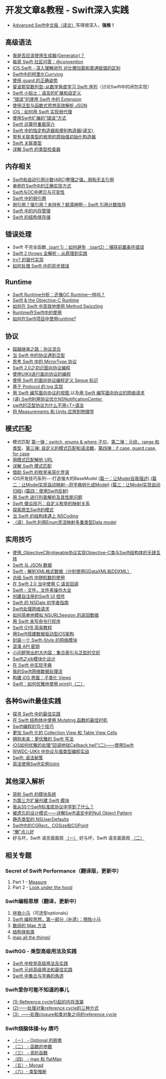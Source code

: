 # 开发文章&教程 - Swift深入实践
- [Advanced Swift中文版（译文）][1]写得很深入，**强推！**

## 高级语法
- [我是否应该使用生成器(Generator)？][2]
- [每周 Swift 社区问答：@convention][3]
- [IOS Swift - 深入理解闭包 对比懒加载和普通赋值的区别][4]
- [Swift中的柯里化Currying][5]
- [使用 guard 的正确姿势][6]
- [斐波那契数列型-从数学角度学习 Swift 序列][7]（讨论Swift中的闭包实现）
- [Swift 小贴士：语言的扩展和自定义][8]
- [“错误”的使用 Swift 中的 Extension][9]
- [使用泛型与函数式思想高效解析 JSON][10]
- [iOS：如何用 Swift 实现弱代理][11]
- [使用Swift扩展的“错误”方式][12]
- [Swift 运算符重载简介][13]
- [Swift 中的指定构造器和便利构造器(译文) ][14]
- [带有关联类型的枚举的原始值初始化构造器][15]
- [Swift 关联类型][16]
- [详解 Swift 的类型检查器][17]

## 内存相关
- [Swift和自动引用计数(ARC)整理之强，弱和无主引用][18]
- [单例在Swift中的正确实现方式][19]
- [Swift与OC中拷贝与可变性][20]
- [Swift 中的弱引用][21]
- [弱引用？强引用？未持有？额滴神啊-- Swift 引用计数指导][22]
- [Swift 中的内存管理][23]
- [Swift 的结构体存储][24]

## 错误处理
- Swift 不完全函数[（part 1）：如何避免][25] [（part2）：捕获前置条件错误][26]
- [Swift 2 throws 全解析 - 从原理到实践][27]
- [try? 的替代实现][28]
- [如何处理 Swift 中的异步错误][29]

## Runtime
- [Swift Runtime分析：还像OC Runtime一样吗？][30]
- [Swift & the Objective-C Runtime][31]
- [如何在 Swift 中高效地使用 Method Swizzling][32]
- [Runtime在Swift中的使用][33]
- [如何在Swift项目中使用runtime?][34]

## 协议
- [超越继承之路：协议混合][35]
- [当 Swift 中的协议遇到泛型][36]
- [思考 Swift 中的 MirrorType 协议][37]
- [Swift 2.0之初识面向协议编程][38]
- [使用UIKit进行面向协议的编程][39]
- [使用 Swift 的面向协议编程定义 Segue 标识][40]
- [基于 Protocol 的 log 实现][41]
- [用 Swift 编写面向协议的视图][42],以及[用 Swift 编写面向协议的网络请求][43]
- [(译) Swift利用协议优化NSNotificationCenter ][44]
- [swift的泛型协议为什么不用\<T\>语法][45]
- [将 Measurements 和 Units 应用到物理学][46]

## 模式匹配
- 模式匹配 [第一弹：switch, enums & where 子句][47]，[第二弹：元组，range 和类型][48]，[第三弹: 自定义的模式匹配和语法糖][49]，[第四弹：if case, guard case, for case][50]
- [用模式匹配解析 URL][51]
- [详解 Swift 模式匹配][52]
- [借助 Swift 的枚举来简化登录][53]
- iOS开发技巧系列---打造强大的BaseModel [(篇一：让Model自我描述)][54] [(篇二：让Model实现自动映射--将字典转化成Model)][55] [(篇三：让Model实现自动归档)][56] [(篇四：使用Swift反射)][57]
- [用 Swift 进行列表解析及其性能问题][58]
- [Swift 傻瓜技巧：自定义枚举的映射关系][59]
- [探索原生Swift的模式][60]
- [当 Swift 的结构体遇上 NSCoding][61]
- [（译）Swift:利用Enum灵活映射多重类型Data model][62]

## 实用技巧
- [使用\_ObjectiveCBridgeable协议实现Objective-C类与Swift结构体的无缝互转][63]
- [Swift 与 JSON 数据][64]
- [Swift - 解析XML格式数据（分别使用GDataXML和DDXML）][65]
- [总结 Swift 中随机数的使用][66]
- [在 Swift 2.0 当中使用 C 语言回调][67]
- [Swift - 文件，文件夹操作大全][68]
- [创建自注册的Swift UI 控件][69]
- [Swift 的 NSDate 初学者指南][70]
- [Swift处理网络请求][71]
- [如何简单地模拟 NSURLSeesion 的返回数据][72]
- [用 Swift 来写命令行程序][73]
- [Swift GYB 简易教程][74]
- [用Swift搭建数据驱动型iOS架构][75]
- [封装一个 Swift-Style 的网络模块][76]
- [混淆 API 密钥][77]
- [小问题带出的大内容：集合索引与泛型的交织][78]
- [Swift之xib模块化设计][79]
- [在 Swift 中实现字典][80]
- [我的Swift网络数据处理流][81]
- [构建 iOS 界面：子类化 Views][82]
- [Swift：如何优雅地使用 print()（二）][83]

## 各种Swift最佳实践
- [探寻 Swift 中的最佳实践][84]
- [在 Swift 结构体中使用 Mutating 函数的最佳时机][85]
- [Swift编程的15个技巧][86]
- [更加 Swift 化的 Collection View 和 Table View Cells][87]
- [拥抱未来：更优雅的 Swift 写法][88]
 - [iOS如何优雅的处理“回调地狱Callback hell”(二)——使用Swift][89]
- [WWDC-UIKit 中协议与值类型编程实战][90]
- [Swift: 语法秘笈][91]
- [简洁使用Swift实例(isIn)][92]

## 其他深入解析
- [简析 Swift 的模块系统][93]
- [为第三方扩展创建 Swift 模块][94]
- [我从55个Swift标准库协议中学到了什么？][95]
- [被遗忘的设计模式——详解Swift语言中的Null Object Pattern][96]
- [静态类型的 NSUserDefaults][97]
- [Swift中的CGRect、CGSize和CGPoint][98]
- [“懒”点儿好][99]
- 好与坏，Swift 语言面面观 [（一）][100] 好与坏，Swift 语言面面观 [（二）][101]

## 相关专题
### Secret of Swift Performance（翻译版，更新中）
1. Part 1 - [Measure][102]
2. Part 2 - [Look under the hood][103]

### Swift编程思想（翻译，更新中）
1. [拯救小马][104]（可选型optionals）
2. [Swift 编程思想，第一部分（补遗）：牺牲小马][105]
2. [数组的 Map 方法][106]
3. [结构体和类][107]
1. [map all the things!][108]

### SwiftGG - 类型高级用法及实践
- [Swift 中枚举高级用法及实践][109]
- [Swift 元组高级用法和最佳实践][110]
- [Swift 中集合与字典的角逐][111]

### Swift里你可能不知道的事儿
- [(1)-Reference cycle引起的内存泄漏][112]
- [(2)——处理对象reference cycle的三种方式][113]
- [(3）——处理closure和类对象之间的reference cycle][114]

### Swift烧脑体操-by 唐巧
- [（一） - Optional 的嵌套][115]
- [（二） - 函数的参数][116]
- [（三） - 高阶函数][117]
- [（四） - map 和 flatMap][118]
- [（五）- Monad][119]
- [（六）- 类型推断][120]

[1]:	http://www.jianshu.com/p/18744b078508 "Advanced Swift中文版"
[2]:	http://swift.gg/2016/04/14/should-i-be-using-a-generator-or-not/ "我是否应该使用生成器(Generator)？"
[3]:	http://swift.gg/2016/05/18/swift-qa-2016-05-18/ "每周 Swift 社区问答：@convention"
[4]:	http://blog.csdn.net/zimo2013/article/details/50073691 "IOS_Swift_深入理解闭包 对比懒加载和普通赋值的区别"
[5]:	http://segmentfault.com/a/1190000004340919 "Swift中的柯里化Currying"
[6]:	http://swift.gg/2016/02/14/swift-guard-radix/ "使用 guard 的正确姿势"
[7]:	http://swift.gg/2015/12/04/the-fibonacci-sequencetype/ "斐波那契数列型-从数学角度学习 Swift 序列"
[8]:	http://www.cocoachina.com/swift/20151223/14774.html
[9]:	http://swift.gg/2016/05/16/using-swift-extensions/ "“错误”的使用 Swift 中的 Extension"
[10]:	http://codebuild.me/2015/09/14/efficient-json-in-swift-with-functional-concepts-and-generics/
[11]:	http://swift.gg/2016/01/19/ios-weak-delegates-swift/ "iOS：如何用 Swift 实现弱代理"
[12]:	http://geek.csdn.net/news/detail/67296 "使用Swift扩展的“错误”方式"
[13]:	http://swift.gg/2016/04/19/operator-overloading-swift/ "Swift 运算符重载简介"
[14]:	http://www.jianshu.com/p/22e666332f01 "Swift 中的指定构造器和便利构造器 [译文]"
[15]:	http://swift.gg/2016/07/11/associated-types-enum-raw-value-initializers/ "带有关联类型的枚举的原始值初始化构造器"
[16]:	http://swift.gg/2016/08/01/swift-associated-types/ "Swift 关联类型"
[17]:	http://manjusaka.itscoder.com/2016/08/02/%E8%AF%A6%E8%A7%A3Swift%E7%9A%84%E7%B1%BB%E5%9E%8B%E6%A3%80%E6%9F%A5%E5%99%A8/ "详解 Swift 的类型检查器"
[18]:	http://www.devtf.cn/?p=462
[19]:	http://www.devtf.cn/?p=937
[20]:	http://649395594.github.io/blog/2015/12/23/swiftyu-oczhong-kao-bei-yu-ke-bian-xing/ "Swift与OC中拷贝与可变性"
[21]:	http://swift.gg/2015/12/28/friday-qa-2015-12-11-swift-weak-references/ "Friday Q&A 2015-12-11：Swift 中的弱引用"
[22]:	http://www.cocoachina.com/swift/20160202/15182.html
[23]:	http://forrestchang.github.io/2016/04/15/swift-arc-notes/
[24]:	http://swift.gg/2016/06/08/friday-qa-2016-01-29-swift-struct-storage/ "Friday Q&A 2016-01-29: Swift 的结构体存储"
[25]:	http://www.cocoachina.com/swift/20160321/15729.html
[26]:	http://www.cocoachina.com/swift/20160323/15751.html
[27]:	http://www.ibm.com/developerworks/cn/mobile/mo-cn-swift/index.html "Swift 2 throws 全解析 - 从原理到实践"
[28]:	http://swift.gg/2015/10/13/alternatives-to-try-swiftlang/ "try? 的替代实现"
[29]:	http://swift.gg/2016/02/16/async-errors/ "如何处理 Swift 中的异步错误"
[30]:	http://mp.weixin.qq.com/s?__biz=MzA3ODg4MDk0Ng==&mid=403153173&idx=1&sn=c631f95b28a0eb4b842a9494e43a30e5
[31]:	http://nshipster.cn/swift-objc-runtime/ "Swift & the Objective-C Runtime"
[32]:	http://swift.gg/2016/03/29/effective-method-swizzling-with-swift/ "如何在 Swift 中高效地使用 Method Swizzling"
[33]:	https://github.com/icepy/_posts/issues/8
[34]:	http://icetime17.github.io/2016/07/03/2016-07/iOS-%E5%A6%82%E4%BD%95%E5%9C%A8Swift%E9%A1%B9%E7%9B%AE%E4%B8%AD%E4%BD%BF%E7%94%A8runtime/ "iOS --- 如何在Swift项目中使用runtime?"
[35]:	http://chengway.in/chao-yue-ji-cheng-zhi-lu-xie-yi-hun-he/
[36]:	http://chengway.in/dang-swift-zhong-de-fan-xing-yu-dao-xie-yi/
[37]:	http://segmentfault.com/a/1190000004388185 "思考 Swift 中的 MirrorType 协议"
[38]:	http://www.swiftyper.com/Swift/introducing-protocol-oriented-programming-in-swift-2.html "Swift 2.0之初识面向协议编程"
[39]:	http://www.cocoachina.com/ios/20151208/14581.html
[40]:	http://swift.gg/2016/02/01/protocol-oriented-segue-identifiers-swift/ "使用 Swift 的面向协议编程定义 Segue 标识"
[41]:	http://www.cocoachina.com/swift/20160118/14935.html
[42]:	http://swift.gg/2016/06/01/protocol-oriented-views-in-swift/ "用 Swift 编写面向协议的视图"
[43]:	http://swift.gg/2016/06/03/protocol-oriented-networking-in-swift/ "用 Swift 编写面向协议的网络请求"
[44]:	http://www.jianshu.com/p/35fed6082b01 "[译]Swift利用协议优化NSNotificationCenter"
[45]:	http://www.jianshu.com/p/ef4a9b56f951 "swift的泛型协议为什么不用<T>语法"
[46]:	http://swift.gg/2016/08/11/unitproduct/ "将 Measurements 和 Units 应用到物理学"
[47]:	https://chengway.in/mo-shi-pi-pei-di-yi-dan-switch-enums-where-zi-ju/ "模式匹配第一弹：switch, enums & where 子句"
[48]:	https://chengway.in/mo-shi-pi-pei-di-er-dan-yuan-zu-range-he-lei-xing/ "模式匹配第二弹：元组，range 和类型"
[49]:	https://chengway.in/mo-shi-pi-pei-di-san-dan-zi-ding-yi-de-mo-shi-pi-pei-he-yu-fa-tang/ "模式匹配第三弹: 自定义的模式匹配和语法糖"
[50]:	https://chengway.in/mo-shi-pi-pei-di-si-dan-if-case-guard-case-for-case/ "模式匹配第四弹：if case, guard case, for case"
[51]:	http://swift.gg/2015/09/15/urls-and-pattern-matching/
[52]:	http://swift.gg/2015/10/27/swift-pattern-matching-in-detail/ "详解 Swift 模式匹配"
[53]:	https://realm.io/cn/news/david-east-simplifying-login-swift-enums/ "借助 Swift 的枚举来简化登录"
[54]:	http://www.jianshu.com/p/53b1e5785b24 "iOS开发技巧系列---打造强大的BaseModel(篇一：让Model自我描述)"
[55]:	http://www.jianshu.com/p/7d94e49297b6 "iOS开发技巧系列---打造强大的BaseModel(篇二：让Model实现自动映射--将字典转化成Model)"
[56]:	http://www.jianshu.com/p/afe92d90c563 "iOS开发技巧系列---打造强大的BaseModel(篇三：让Model实现自动归档)"
[57]:	http://www.jianshu.com/p/2a7176f3f879 "iOS开发技巧系列---打造强大的BaseModel(篇四：使用Swift反射)"
[58]:	http://swift.gg/2015/10/29/list-comprehensions-and-performance-with-swift/ "用 Swift 进行列表解析及其性能问题"
[59]:	http://swift.gg/2016/06/13/stupid-swift-tricks-5-enums/ "Swift 傻瓜技巧：自定义枚举的映射关系"
[60]:	https://www.sdk.cn/news/4006
[61]:	https://chengway.in/dang-swift-de-jie-gou-ti-yu-shang-nscoding/
[62]:	http://www.jianshu.com/p/87255dc14331 "[译]Swift:利用Enum灵活映射多重类型Data model"
[63]:	http://southpeak.github.io/blog/2015/10/26/objectivecbridgeable-protocol-for-objectivec-class-and-swift-struct/
[64]:	http://swiftcafe.io/2015/07/18/swift-json/
[65]:	http://www.hangge.com/blog/cache/detail_646.html
[66]:	http://www.cocoachina.com/swift/20151013/13624.html
[67]:	http://swift.gg/2015/11/11/c-callbacks-in-swift/ "在 Swift 2.0 当中使用 C 语言回调"
[68]:	http://www.hangge.com/blog/cache/detail_527.html "Swift - 文件，文件夹操作大全"
[69]:	http://www.devtf.cn/?p=1162 "创建自注册的Swift UI 控件"
[70]:	http://swift.gg/2015/12/14/a-beginners-guide-to-nsdate-in-swift/ "Swift 的 NSDate 初学者指南"
[71]:	https://github.com/icepy/_posts/issues/10 "每周练习：Swift处理网络请求"
[72]:	http://swift.gg/2016/01/22/an-easy-way-to-stub-nsurlsession/ "如何简单地模拟 NSURLSeesion 的返回数据"
[73]:	http://swift.gg/2016/03/28/command-line-utilities-in-swift/ "用 Swift 来写命令行程序"
[74]:	http://swift.gg/2016/03/04/a-short-swift-gyb-tutorial/ "Swift GYB 简易教程"
[75]:	http://mrpeak.cn/blog/swift-dda/ "用Swift搭建数据驱动型iOS架构"
[76]:	http://www.jianshu.com/p/933c175d0fc6 "封装一个 Swift-Style 的网络模块"
[77]:	http://swift.gg/2016/07/04/obscuring-api-keys/ "混淆 API 密钥"
[78]:	http://www.jianshu.com/p/122e1df2fd26 "小问题带出的大内容：集合索引与泛型的交织"
[79]:	http://www.cocoachina.com/swift/20160728/17218.html
[80]:	http://swift.gg/2016/08/08/implementing-dictionary-in-swift/ "在 Swift 中实现字典"
[81]:	https://www.tsusolo.com/2016/08/02/swift-network-flow.html
[82]:	http://swift.gg/2016/08/16/building-ios-interfaces-subclassing-views/ "构建 iOS 界面：子类化 Views"
[83]:	http://swift.gg/2016/08/23/swift-pretty-in-print-pt-2/ "Swift：如何优雅地使用 print()（二）"
[84]:	https://realm.io/cn/news/gotocph-ash-furrow-best-practices-swift/ "探寻 Swift 中的最佳实践"
[85]:	http://swift.gg/2016/02/06/when-to-use-mutating-functions-in-swift-structs/ "在 Swift 结构体中使用 Mutating 函数的最佳时机"
[86]:	http://geek.csdn.net/news/detail/58593
[87]:	http://swift.gg/2016/02/02/being-swifty-with-collection-view-and-table-view-cells/ "更加 Swift 化的 Collection View 和 Table View Cells"
[88]:	https://realm.io/cn/news/doios-daniel-steinberg-ready-for-the-future/ "拥抱未来：更优雅的 Swift 写法"
[89]:	http://www.jianshu.com/p/deb65d0a6b8c "iOS如何优雅的处理“回调地狱Callback hell”(二)——使用Swift"
[90]:	http://www.jianshu.com/p/0d2fab095ae2 "WWDC-UIKit 中协议与值类型编程实战"
[91]:	http://swift.gg/2016/08/17/developing-tvos-apps-for-apple-tv-with-swift/ "Swift: 语法秘笈"
[92]:	http://www.jianshu.com/p/53e05f2c8f15 "简洁使用Swift实例(isIn)"
[93]:	http://www.cocoachina.com/industry/20140621/8904.html
[94]:	http://andelf.github.io/blog/2015/01/23/swift-3rd-library-install-as-swift-modules/
[95]:	http://www.cocoachina.com/swift/20160107/14868.html
[96]:	http://www.csdn.net/article/2015-11-17/2826234-null-object-pattern-in-swift
[97]:	http://swift.gg/2016/02/17/nsuserdefaults-static/ "静态类型的 NSUserDefaults"
[98]:	http://www.jianshu.com/p/da3c2c30e072 "Swift中的CGRect、CGSize和CGPoint"
[99]:	http://swift.gg/2016/03/25/being-lazy/ "“懒”点儿好"
[100]:	http://swift.gg/2016/07/20/good-swift-bad-swift-part-1/ "好与坏，Swift 语言面面观（一）"
[101]:	http://swift.gg/2016/07/25/good-swift-bad-swift-part-2/ "好与坏，Swift 语言面面观（二）"
[102]:	http://southpeak.github.io/blog/2015/11/05/secret-of-swift-performance-part-1/
[103]:	http://southpeak.github.io/blog/2015/11/05/secret-of-swift-performance-part-2/
[104]:	http://swift.gg/2015/09/29/thinking-in-swift-1/ "Swift 编程思想，第一部分：拯救小马"
[105]:	http://swift.gg/2016/03/21/thinking-in-swift-1-addendum/ "Swift 编程思想，第一部分（补遗）：牺牲小马"
[106]:	http://swift.gg/2015/10/09/thinking-in-swift-2/ "Swift 编程思想，第二部分：数组的 Map 方法"
[107]:	http://alisoftware.github.io/swift/2015/10/03/thinking-in-swift-3/ "Swift编程思想第三部分：结构体和类"
[108]:	http://swift.gg/2015/10/22/thinking-in-swift-4/ "Swift 编程思想 Part 4：map all the things!"
[109]:	http://swift.gg/2015/11/20/advanced-practical-enum-examples/ "Swift 中枚举高级用法及实践"
[110]:	http://swift.gg/2015/10/10/tuples-swift-advanced-usage-best-practices/ "Swift 元组高级用法和最佳实践"
[111]:	http://swift.gg/2016/01/20/sets-vs-dictionaries-smackdown-in-swiftlang/ "Swift 中集合与字典的角逐"
[112]:	http://segmentfault.com/a/1190000004331260 "Swift里你可能不知道的事儿(1)-Reference cycle引起的内存泄漏"
[113]:	http://segmentfault.com/a/1190000004345727 "Swift里你可能不知道的事儿(2)——处理对象reference cycle的三种方式"
[114]:	https://segmentfault.com/a/1190000004584432 "Swift里你可能不知道的事儿（3）——处理closure和类对象之间的reference cycle"
[115]:	http://www.infoq.com/cn/articles/swift-brain-gym-optional
[116]:	http://www.infoq.com/cn/articles/swift-brain-gym-arguments?utm_campaign=rightbar_v2&utm_source=infoq&utm_medium=articles_link&utm_content=link_text "Swift 烧脑体操（二） - 函数的参数"
[117]:	http://www.infoq.com/cn/articles/swift-brain-gym-high-order-function?utm_campaign=rightbar_v2&utm_source=infoq&utm_medium=articles_link&utm_content=link_text "Swift 烧脑体操（三） - 高阶函数"
[118]:	http://www.infoq.com/cn/articles/swift-brain-gym-map-and-flatmap?utm_campaign=rightbar_v2&utm_source=infoq&utm_medium=articles_link&utm_content=link_text "Swift 烧脑体操（四） - map 和 flatMap"
[119]:	http://www.infoq.com/cn/articles/swift-brain-gym-monad?utm_campaign=rightbar_v2&utm_source=infoq&utm_medium=articles_link&utm_content=link_text "Swift 烧脑体操（五）- Monad"
[120]:	http://blog.devtang.com/2016/05/22/swift-gym-6-type-infer/ "Swift 烧脑体操（六）- 类型推断"